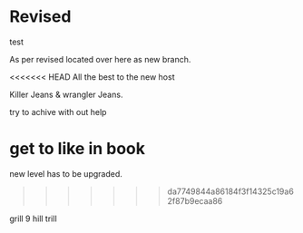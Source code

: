 # Revised
test

As per revised located over here as new branch.

<<<<<<< HEAD
All the best to the new host 

Killer Jeans & wrangler Jeans.

try to achive with out help

get to like in book 
=======
new level has to be upgraded.
>>>>>>> da7749844a86184f3f14325c19a62f87b9ecaa86


grill 9 
hill 
trill
